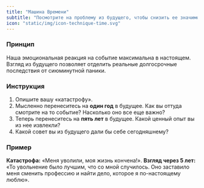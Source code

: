 ```yaml
---
title: "Машина Времени"
subtitle: "Посмотрите на проблему из будущего, чтобы снизить ее значимость."
icon: "static/img/icon-technique-time.svg"
---
```


### Принцип
Наша эмоциональная реакция на событие максимальна в настоящем. Взгляд из будущего позволяет отделить реальные долгосрочные последствия от сиюминутной паники.

### Инструкция
1.  Опишите вашу «катастрофу».
2.  Мысленно перенеситесь на **один год** в будущее. Как вы оттуда смотрите на то событие? Насколько оно все еще важно?
3.  Теперь перенеситесь на **пять лет** в будущее. Какой ценный опыт вы из нее извлекли?
4.  Какой совет вы из будущего дали бы себе сегодняшнему?

### Пример
**Катастрофа:** «Меня уволили, моя жизнь кончена!».
**Взгляд через 5 лет:** «То увольнение было лучшим, что со мной случилось. Оно заставило меня сменить профессию и найти дело, которое я по-настоящему люблю».